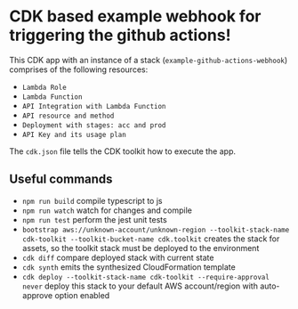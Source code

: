 # CDK based example webhook for triggering the github actions!

This CDK app with an instance of a stack (`example-github-actions-webhook`) comprises of the following resources:

 * `Lambda Role`
 * `Lambda Function`
 * `API Integration with Lambda Function`
 * `API resource and method`
 * `Deployment with stages: acc and prod`
 * `API Key and its usage plan`

The `cdk.json` file tells the CDK toolkit how to execute the app.

## Useful commands

 * `npm run build` compile typescript to js
 * `npm run watch` watch for changes and compile
 * `npm run test` perform the jest unit tests
 * `bootstrap aws://unknown-account/unknown-region --toolkit-stack-name cdk-toolkit --toolkit-bucket-name cdk.toolkit` creates the stack for assets, so the toolkit stack must be deployed to the environment
 * `cdk diff` compare deployed stack with current state
 * `cdk synth` emits the synthesized CloudFormation template
 * `cdk deploy --toolkit-stack-name cdk-toolkit --require-approval never` deploy this stack to your default AWS account/region with auto-approve option enabled
